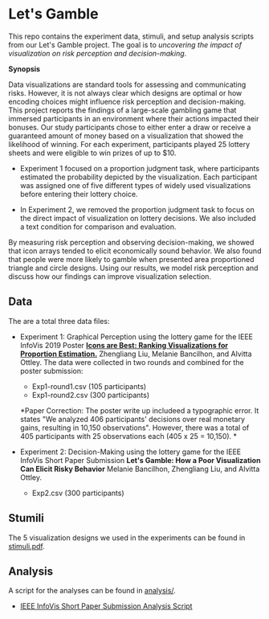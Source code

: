 # Let's Gamble

This repo contains the experiment data, stimuli, and setup analysis scripts from our Let's Gamble project. The goal is to *uncovering the impact of visualization on risk perception and decision-making*.

**Synopsis**

Data visualizations are standard tools for assessing and communicating risks. However, it is not always clear which designs are optimal or how encoding choices might influence risk perception and decision-making. This project reports the findings of a large-scale gambling game that immersed participants in an environment where their actions impacted their bonuses. Our study participants chose to either enter a draw or receive a guaranteed amount of money based on a visualization that showed the likelihood of winning. For each experiment, participants played 25 lottery sheets and were eligible to win prizes of up to \$10. 
* Experiment 1 focused on a proportion judgment task, where participants estimated the probability depicted by the visualization. Each participant was assigned one of five different types of widely used visualizations before entering their lottery choice. 

* In Experiment 2, we removed the proportion judgment task to focus on the direct impact of visualization on lottery decisions. We also included a text condition for comparison and evaluation.

By measuring risk perception and observing decision-making, we showed that icon arrays tended to elicit economically sound behavior. We also found that people were more likely to gamble when presented area proportioned triangle and circle designs. Using our results, we model risk perception and discuss how our findings can improve visualization selection.


## Data
The are a total three data files:
* Experiment 1: Graphical Perception using the lottery game for the IEEE InfoVis 2019 Poster [**Icons are Best: Ranking  Visualizations for Proportion  Estimation.**](https://github.com/washuvis/letsgamble/blob/master/VIS2019_poster.pdf) Zhengliang Liu, Melanie Bancilhon, and Alvitta Ottley. The data were collected in two rounds and combined for the poster submission:
  * Exp1-round1.csv (105 participants)
  * Exp1-round2.csv (300 participants)
  
  *Paper Correction: The poster write up includeed a typographic error. It states "We analyzed 406 participants' decisions over real monetary gains, resulting in 10,150 observations". However, there was a total of 405 participants with 25 observations each (405 x 25 = 10,150). *

* Experiment 2: Decision-Making using the lottery game for the IEEE InfoVis Short Paper Submission **Let's Gamble: How a Poor Visualization Can Elicit Risky Behavior** Melanie Bancilhon, Zhengliang Liu, and Alvitta Ottley.
  * Exp2.csv (300 participants) 

## Stumili
The 5 visualization designs we used in the experiments can be found in [stimuli.pdf](https://washuvis.github.io/letsgamble/stimuli.pdf).

## Analysis
A script for the analyses can be found in [analysis/](https://github.com/washuvis/letsgamble/blob/master/analysis/).
* [IEEE InfoVis Short Paper Submission Analysis Script](https://washuvis.github.io/letsgamble/analysis/short_paper_analysis.html) 


